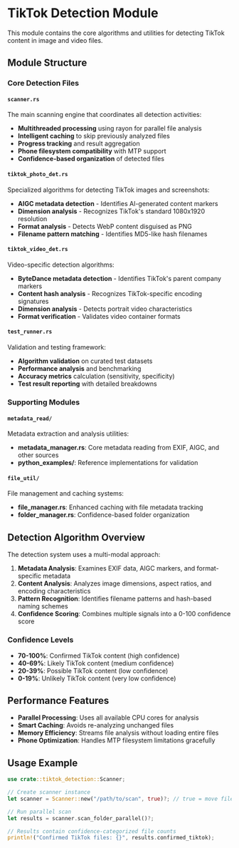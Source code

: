 # TikTok Detection Module

This module contains the core algorithms and utilities for detecting TikTok content in image and video files.

## Module Structure

### Core Detection Files

#### `scanner.rs`
The main scanning engine that coordinates all detection activities:
- **Multithreaded processing** using rayon for parallel file analysis
- **Intelligent caching** to skip previously analyzed files
- **Progress tracking** and result aggregation
- **Phone filesystem compatibility** with MTP support
- **Confidence-based organization** of detected files

#### `tiktok_photo_det.rs`
Specialized algorithms for detecting TikTok images and screenshots:
- **AIGC metadata detection** - Identifies AI-generated content markers
- **Dimension analysis** - Recognizes TikTok's standard 1080x1920 resolution
- **Format analysis** - Detects WebP content disguised as PNG
- **Filename pattern matching** - Identifies MD5-like hash filenames

#### `tiktok_video_det.rs`
Video-specific detection algorithms:
- **ByteDance metadata detection** - Identifies TikTok's parent company markers
- **Content hash analysis** - Recognizes TikTok-specific encoding signatures
- **Dimension analysis** - Detects portrait video characteristics
- **Format verification** - Validates video container formats

#### `test_runner.rs`
Validation and testing framework:
- **Algorithm validation** on curated test datasets
- **Performance analysis** and benchmarking
- **Accuracy metrics** calculation (sensitivity, specificity)
- **Test result reporting** with detailed breakdowns

### Supporting Modules

#### `metadata_read/`
Metadata extraction and analysis utilities:
- **metadata_manager.rs**: Core metadata reading from EXIF, AIGC, and other sources
- **python_examples/**: Reference implementations for validation

#### `file_util/`
File management and caching systems:
- **file_manager.rs**: Enhanced caching with file metadata tracking
- **folder_manager.rs**: Confidence-based folder organization

## Detection Algorithm Overview

The detection system uses a multi-modal approach:

1. **Metadata Analysis**: Examines EXIF data, AIGC markers, and format-specific metadata
2. **Content Analysis**: Analyzes image dimensions, aspect ratios, and encoding characteristics
3. **Pattern Recognition**: Identifies filename patterns and hash-based naming schemes
4. **Confidence Scoring**: Combines multiple signals into a 0-100 confidence score

### Confidence Levels
- **70-100%**: Confirmed TikTok content (high confidence)
- **40-69%**: Likely TikTok content (medium confidence)
- **20-39%**: Possible TikTok content (low confidence)
- **0-19%**: Unlikely TikTok content (very low confidence)

## Performance Features

- **Parallel Processing**: Uses all available CPU cores for analysis
- **Smart Caching**: Avoids re-analyzing unchanged files
- **Memory Efficiency**: Streams file analysis without loading entire files
- **Phone Optimization**: Handles MTP filesystem limitations gracefully

## Usage Example

```rust
use crate::tiktok_detection::Scanner;

// Create scanner instance
let scanner = Scanner::new("/path/to/scan", true)?; // true = move files

// Run parallel scan
let results = scanner.scan_folder_parallel()?;

// Results contain confidence-categorized file counts
println!("Confirmed TikTok files: {}", results.confirmed_tiktok);
```

